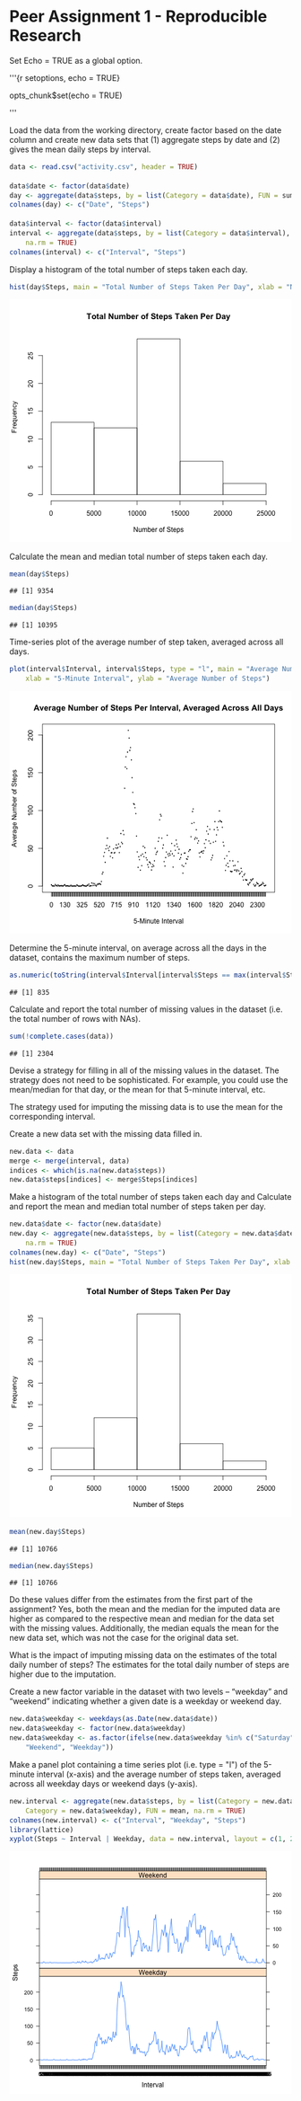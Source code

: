 Peer Assignment 1 - Reproducible Research
========================================================

Set Echo = TRUE as a global option.

'''{r setoptions, echo = TRUE}

opts_chunk$set(echo = TRUE)

'''

Load the data from the working directory, create factor based on the date column and create new data sets that (1) aggregate steps by date and (2) gives the mean daily steps by interval.


```r
data <- read.csv("activity.csv", header = TRUE)

data$date <- factor(data$date)
day <- aggregate(data$steps, by = list(Category = data$date), FUN = sum, na.rm = TRUE)
colnames(day) <- c("Date", "Steps")

data$interval <- factor(data$interval)
interval <- aggregate(data$steps, by = list(Category = data$interval), FUN = mean, 
    na.rm = TRUE)
colnames(interval) <- c("Interval", "Steps")
```


Display a histogram of the total number of steps taken each day.


```r
hist(day$Steps, main = "Total Number of Steps Taken Per Day", xlab = "Number of Steps")
```

![plot of chunk histogram](figure/histogram.png) 


Calculate the mean and median total number of steps taken each day.


```r
mean(day$Steps)
```

```
## [1] 9354
```

```r
median(day$Steps)
```

```
## [1] 10395
```


Time-series plot of the average number of step taken, averaged across all days.


```r
plot(interval$Interval, interval$Steps, type = "l", main = "Average Number of Steps Per Interval, Averaged Across All Days", 
    xlab = "5-Minute Interval", ylab = "Average Number of Steps")
```

![plot of chunk timeseries](figure/timeseries.png) 


Determine the 5-minute interval, on average across all the days in the dataset, contains the maximum number of steps.


```r
as.numeric(toString(interval$Interval[interval$Steps == max(interval$Steps)]))
```

```
## [1] 835
```


Calculate and report the total number of missing values in the dataset (i.e. the total number of rows with NAs).


```r
sum(!complete.cases(data))
```

```
## [1] 2304
```


Devise a strategy for filling in all of the missing values in the dataset. The strategy does not need to be sophisticated. For example, you could use the mean/median for that day, or the mean for that 5-minute interval, etc.

The strategy used for imputing the missing data is to use the mean for the corresponding interval.

Create a new data set with the missing data filled in.


```r
new.data <- data
merge <- merge(interval, data)
indices <- which(is.na(new.data$steps))
new.data$steps[indices] <- merge$Steps[indices]
```


Make a histogram of the total number of steps taken each day and Calculate and report the mean and median total number of steps taken per day. 


```r
new.data$date <- factor(new.data$date)
new.day <- aggregate(new.data$steps, by = list(Category = new.data$date), FUN = sum, 
    na.rm = TRUE)
colnames(new.day) <- c("Date", "Steps")
hist(new.day$Steps, main = "Total Number of Steps Taken Per Day", xlab = "Number of Steps")
```

![plot of chunk new.histogram](figure/new_histogram.png) 



```r
mean(new.day$Steps)
```

```
## [1] 10766
```

```r
median(new.day$Steps)
```

```
## [1] 10766
```


Do these values differ from the estimates from the first part of the assignment? Yes, both the mean and the median for the imputed data are higher as compared to the respective mean and median for the data set with the missing values. Additionally, the median equals the mean for the new data set, which was not the case for the original data set.

What is the impact of imputing missing data on the estimates of the total daily number of steps? The estimates for the total daily number of steps are higher due to the imputation.

Create a new factor variable in the dataset with two levels – “weekday” and “weekend” indicating whether a given date is a weekday or weekend day.


```r
new.data$weekday <- weekdays(as.Date(new.data$date))
new.data$weekday <- factor(new.data$weekday)
new.data$weekday <- as.factor(ifelse(new.data$weekday %in% c("Saturday", "Sunday"), 
    "Weekend", "Weekday"))
```


Make a panel plot containing a time series plot (i.e. type = "l") of the 5-minute interval (x-axis) and the average number of steps taken, averaged across all weekday days or weekend days (y-axis).


```r
new.interval <- aggregate(new.data$steps, by = list(Category = new.data$interval, 
    Category = new.data$weekday), FUN = mean, na.rm = TRUE)
colnames(new.interval) <- c("Interval", "Weekday", "Steps")
library(lattice)
xyplot(Steps ~ Interval | Weekday, data = new.interval, layout = c(1, 2), type = "l")
```

![plot of chunk new.timeseries](figure/new_timeseries.png) 

